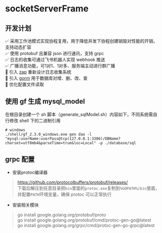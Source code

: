 # socketServerFrame

## 开发计划

✅ 采用工作池模式实现协程复用，用于降低并发下协程创建销毁对性能的开销，支持动态扩容  
✅ 使用 protobuf 且兼容 json 进行通讯，支持 grpc  
✅ 日志的收集可通过飞书机器人实现 webhook 推送  
✅ 广播消息功能，可1对1、1对多、服务端主动进行群广播  
📌 引入 [zap](https://github.com/uber-go/zap) 重新设计日志收集系统  
📌 引入 [gorm](https://github.com/go-gorm/gorm) 用于数据库对增、删、改、查  
📌 优化配置文件读取

## 使用 gf 生成 mysql_model

在根目录创建一个 sh 脚本（generate_sqlModel.sh）内容如下，不同系统需自行修改 shell 下的二进制引用

```shell
# windows
./shell/gf_2.3.0_windows.exe gen dao -l "mysql:userName:userPass@tcp(127.0.0.1:3306)/DBName?charset=utf8mb4&parseTime=true&loc=Local" -p ./database/sql
```

## grpc 配置

- 安装protoc编译器

> https://github.com/protocolbuffers/protobuf/releases/  
> 下载后解压到任意目录把`bin`里面的`protoc.exe`复制到`%GOPATH%/bin`里面，并配置`PATH`环境变量，确保 protoc 可以正常执行

- 安装相关模块

> go install google.golang.org/protobuf/proto  
> go install google.golang.org/protobuf/cmd/protoc-gen-go@latest  
> go install google.golang.org/grpc/cmd/protoc-gen-go-grpc@latest  
